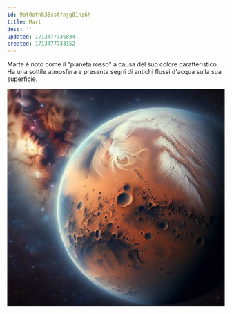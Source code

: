 ```yaml
---
id: 9ot0othk35sstfnjg81nz6h
title: Mart
desc: ''
updated: 1713477736834
created: 1713477733152
---
```

Marte è noto come il "pianeta rosso" a causa del suo colore caratteristico. Ha una sottile atmosfera e presenta segni di antichi flussi d'acqua sulla sua superficie.

![Marte](assets/images/marte.jpg)
